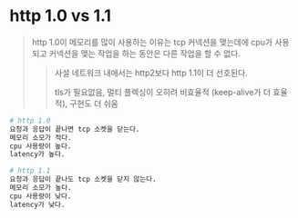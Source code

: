 # http 1.0 vs 1.1

> http 1.0이 메모리를 많이 사용하는 이유는 tcp 커넥션을 맺는데에 cpu가 사용되고 커넥션을 맺는 작업을 하는 동안은 다른 작업을 할 수 없다.
>
> > 사설 네트워크 내에서는 http2보다 http 1.1이 더 선호된다.
> >
> > tls가 필요없음, 멀티 플렉싱이 오히려 비효율적 (keep-alive가 더 효율적), 구현도 더 쉬움

```sh
# http 1.0
요청과 응답이 끝나면 tcp 소켓을 닫는다.
메모리 소모가 적다.
cpu 사용량이 높다.
latency가 높다.

# http 1.1
요청과 응답이 끝나도 tcp 소켓을 닫지 않는다.
메모리 소모가 높다.
cpu 사용량이 낮다.
latency가 낮다.
```

